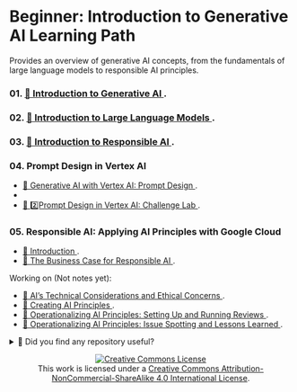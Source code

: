 # Beginner: Introduction to Generative AI Learning Path

Provides an overview of generative AI concepts, from the fundamentals of large language models to responsible AI principles.


### 01. [🔗 Introduction to Generative AI ](Introduction_GenerativeAI_JEVG.md).

### 02. [🔗 Introduction to Large Language Models ](Introduction_GenerativeAI_JEVG.md).

### 03. [🔗 Introduction to Responsible AI ](Introduction_Responsible_AI_JEVG.md).

### 04. Prompt Design in Vertex AI
- [🔗 Generative AI with Vertex AI: Prompt Design ](Prompt_Design_in_Vertex_AI-JEVG/GenerativeAI_with_VertexAI:PromptDesign/Vertex_AI_Workbench_JEVG.md).
- 
- [🔗 2️⃣Prompt Design in Vertex AI: Challenge Lab ](Prompt_Design_in_Vertex_AI-JEVG/Prompt_Design_in_Vertex_AI:ChallengeLab/PromptDesign_VertexAI_ChallengeLab_JEVG.md).

### 05. Responsible AI: Applying AI Principles with Google Cloud
- [🔗 Introduction ](ResponsableAI-JEVG/IntroductionResponsibleAI_JEVG.md).
- [🔗 The Business Case for Responsible AI ](ResponsableAI-JEVG/BusinessCaseResponsibleAI.md).

Working on (Not notes yet):
- [🔗 AI’s Technical Considerations and Ethical Concerns ](-.md).
- [🔗 Creating AI Principles ](-.md).
- [🔗 Operationalizing AI Principles: Setting Up and Running Reviews ](-.md).
- [🔗 Operationalizing AI Principles: Issue Spotting and Lessons Learned ](-.md).


<details>
  <summary>🌟 Did you find any repository useful?</summary>
  If any project has been helpful to you, consider giving it a ⭐ star in the repository and follow my GitHub account to stay tuned for future updates! 🚀

  In addition, I am always open to suggestions, recommendations or collaborations. Feel free to [get in touch](https://www.linkedin.com/in/vazquez-galan-jose-emmanuel-664968221) if you have any questions or ideas for improving this project. I'm excited for your feedback and contributions.

  Thank you for your interest and support! 😊
</details>


<p align="center">
<a rel="license" href="http://creativecommons.org/licenses/by-nc-sa/4.0/"><img alt="Creative Commons License" style="border-width:0" src="https://i.creativecommons.org/l/by-nc-sa/4.0/88x31.png" /></a><br />This work is licensed under a <a rel="license" href="http://creativecommons.org/licenses/by-nc-sa/4.0/">Creative Commons Attribution-NonCommercial-ShareAlike 4.0 International License</a>.
</p>


